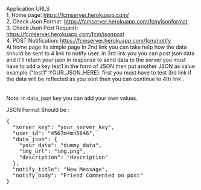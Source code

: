 Application URLS<br>
1, Home page: https://fcmserver.herokuapp.com/ <br>
2, Check Json Format: https://fcmserver.herokuapp.com/fcm/jsonformat<br>
3, Check Json Post Request: https://fcmserver.herokuapp.com/fcm/jsonpost<br>
4, POST Notification: https://fcmserver.herokuapp.com/fcm/notify<br>
At home page its simple page
In 2nd link you can take help how the data should be sent to 4 link to notify user.
in 3rd link you you can post json data and it'll return your json in response to send data to the server you must have to add a key test1 in the form of JSON then put another JSON as value example {"test1":YOUR_JSON_HERE}.
first you must have to test 3rd link if the data will be reflected as you sent then you can continue to 4th link .
<br><br>
<br>
Note: in data_json key you can add your own values.

JSON Format Should be : 

  <pre>{
  "server_key": "your_server_key",
  "user_id": "4567m4mn5646",
  "data_json": {
    "your_data": "dummy_data",
    "img_url": "img.png",
    "description": "description"
  },
  "notify_title": "New Message",
  "notify_body": "Friend Commented on post"
}
